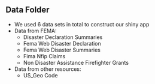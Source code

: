 ## Data Folder
+ We used 6 data sets in total to construct our shiny app
+ Data from FEMA:
  + Disaster Declaration Summaries
  + Fema Web Disaster Declaration
  + Fema Web Disaster Summaries
  + Fima Nfip Claims
  + Non Disaster Assistance Firefighter Grants
+ Data from other resources:
  + US_Geo Code   
